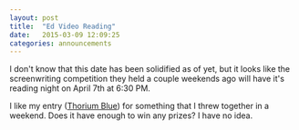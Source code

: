 ```yaml
---
layout: post
title:  "Ed Video Reading"
date:   2015-03-09 12:09:25
categories: announcements
---
```


I don't know that this date has been solidified as of yet, but it looks like the screenwriting competition they held a couple weekends ago will have it's reading night on April 7th at 6:30 PM.

I like my entry ([Thorium Blue]({{site.url}}/writing/Thorium-Blue-David-Shute.pdf)) for something that I threw together in a weekend. Does it have enough to win any prizes? I have no idea.